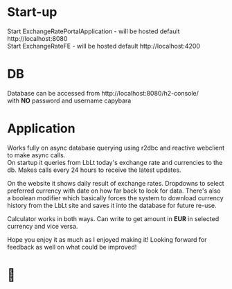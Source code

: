 # Start-up
Start ExchangeRatePortalApplication - will be hosted default http://localhost:8080 \
Start ExchangeRateFE - will be hosted default http://localhost:4200

# DB
Database can be accessed from http://localhost:8080/h2-console/ \
with **NO** password and username capybara

# Application
Works fully on async database querying using r2dbc and reactive webclient to make async calls. \
On startup it queries from LbLt today's exchange rate and currencies to the db. Makes calls every 24 hours to receive the latest updates.

On the website it shows daily result of exchange rates. Dropdowns to select preferred currency with date on how far back to look for data. There's also a boolean modifier which basically forces the system to download currency history from the LbLt site and saves it into the database for future re-use. 

Calculator works in both ways. Can  write to get amount in **EUR** in selected currency and vice versa.

Hope you enjoy it as much as I enjoyed making it! Looking forward for feedback as well on what could be improved!
# 🗿